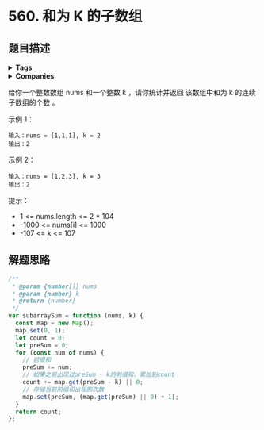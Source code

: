 # 560. 和为 K 的子数组

## 题目描述

<details><summary><b>Tags</b></summary>
array | hash-table

</details>

<details><summary><b>Companies</b></summary>
google
</details>

给你一个整数数组 nums 和一个整数 k ，请你统计并返回 该数组中和为 k 的连续子数组的个数 。

示例 1：

```
输入：nums = [1,1,1], k = 2
输出：2
```

示例 2：

```
输入：nums = [1,2,3], k = 3
输出：2
```

提示：

- 1 <= nums.length <= 2 \* 104
- -1000 <= nums[i] <= 1000
- -107 <= k <= 107

## 解题思路

```js
/**
 * @param {number[]} nums
 * @param {number} k
 * @return {number}
 */
var subarraySum = function (nums, k) {
  const map = new Map();
  map.set(0, 1);
  let count = 0;
  let preSum = 0;
  for (const num of nums) {
    // 前缀和
    preSum += num;
    // 如果之前出现过preSum - k的前缀和，累加到count
    count += map.get(preSum - k) || 0;
    // 存储当前前缀和出现的次数
    map.set(preSum, (map.get(preSum) || 0) + 1);
  }
  return count;
};
```
